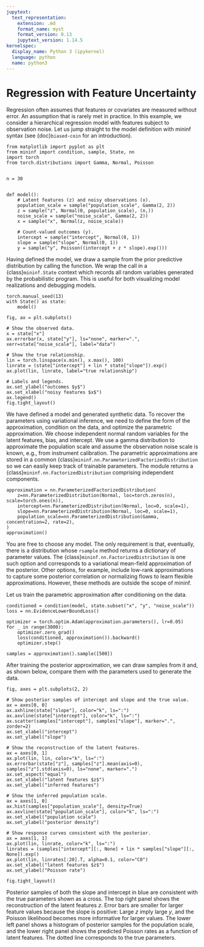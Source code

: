 ```yaml
---
jupytext:
  text_representation:
    extension: .md
    format_name: myst
    format_version: 0.13
    jupytext_version: 1.14.5
kernelspec:
  display_name: Python 3 (ipykernel)
  language: python
  name: python3
---
```


# Regression with Feature Uncertainty

Regression often assumes that features or covariates are measured without error. An assumption that is rarely met in practice. In this example, we consider a hierarchical regression model with features subject to observation noise. Let us jump straight to the model definition with mininf syntax (see {doc}`biased-coin` for an introduction).

```{code-cell} ipython3
from matplotlib import pyplot as plt
from mininf import condition, sample, State, nn
import torch
from torch.distributions import Gamma, Normal, Poisson


n = 30


def model():
    # Latent features (z) and noisy observations (x).
    population_scale = sample("population_scale", Gamma(2, 2))
    z = sample("z", Normal(0, population_scale), (n,))
    noise_scale = sample("noise_scale", Gamma(2, 2))
    x = sample("x", Normal(z, noise_scale))

    # Count-valued outcomes (y).
    intercept = sample("intercept", Normal(0, 1))
    slope = sample("slope", Normal(0, 1))
    y = sample("y", Poisson((intercept + z * slope).exp()))
```

Having defined the model, we draw a sample from the prior predictive distribution by calling the function. We wrap the call in a {class}`mininf.State` context which records all random variables generated by the probabilistic program. This is useful for both visualizing model realizations and debugging models.

```{code-cell} ipython3
torch.manual_seed(13)
with State() as state:
    model()

fig, ax = plt.subplots()

# Show the observed data.
x = state["x"]
ax.errorbar(x, state["y"], ls="none", marker=".", xerr=state["noise_scale"], label="data")

# Show the true relationship.
lin = torch.linspace(x.min(), x.max(), 100)
linrate = (state["intercept"] + lin * state["slope"]).exp()
ax.plot(lin, linrate, label="true relationship")

# Labels and legends.
ax.set_ylabel("outcomes $y$")
ax.set_xlabel("noisy features $x$")
ax.legend()
fig.tight_layout()
```

We have defined a model and generated synthetic data. To recover the parameters using variational inference, we need to define the form of the approximation, condition on the data, and optimize the parametric approximation. We choose independent normal random variables for the latent features, bias, and intercept. We use a gamma distribution to approximate the population scale and assume the observation noise scale is known, e.g., from instrument calibration. The parametric approximations are stored in a common {class}`mininf.nn.ParameterizedFactorizedDistribution` so we can easily keep track of trainable parameters. The module returns a {class}`mininf.nn.FactorizedDistribution` comprising independent components.

```{code-cell} ipython3
approximation = nn.ParameterizedFactorizedDistribution(
    z=nn.ParameterizedDistribution(Normal, loc=torch.zeros(n), scale=torch.ones(n)),
    intercept=nn.ParameterizedDistribution(Normal, loc=0, scale=1),
    slope=nn.ParameterizedDistribution(Normal, loc=0, scale=1),
    population_scale=nn.ParameterizedDistribution(Gamma, concentration=2, rate=2),
)
approximation()
```

You are free to choose any model. The only requirement is that, eventually, there is a distribution whose `rsample` method returns a dictionary of parameter values. The {class}`mininf.nn.FactorizedDistribution` is one such option and corresponds to a variational mean-field approximation of the posterior. Other options, for example, include low-rank approximations to capture some posterior correlation or normalizing flows to learn flexible approximations. However, these methods are outside the scope of mininf.

Let us train the parametric approximation after conditioning on the data.

```{code-cell} ipython3
conditioned = condition(model, state.subset("x", "y", "noise_scale"))
loss = nn.EvidenceLowerBoundLoss()

optimizer = torch.optim.Adam(approximation.parameters(), lr=0.05)
for _ in range(3000):
    optimizer.zero_grad()
    loss(conditioned, approximation()).backward()
    optimizer.step()

samples = approximation().sample([500])
```

After training the posterior approximation, we can draw samples from it and, as shown below, compare them with the parameters used to generate the data.

```{code-cell} ipython3
fig, axes = plt.subplots(2, 2)

# Show posterior samples of intercept and slope and the true value.
ax = axes[0, 0]
ax.axhline(state["slope"], color="k", ls=":")
ax.axvline(state["intercept"], color="k", ls=":")
ax.scatter(samples["intercept"], samples["slope"], marker=".", zorder=2)
ax.set_xlabel("intercept")
ax.set_ylabel("slope")

# Show the reconstruction of the latent features.
ax = axes[0, 1]
ax.plot(lin, lin, color="k", ls=":")
ax.errorbar(state["z"], samples["z"].mean(axis=0), samples["z"].std(axis=0), ls="none", marker=".")
ax.set_aspect("equal")
ax.set_xlabel("latent features $z$")
ax.set_ylabel("inferred features")

# Show the inferred population scale.
ax = axes[1, 0]
ax.hist(samples["population_scale"], density=True)
ax.axvline(state["population_scale"], color="k", ls=":")
ax.set_xlabel("population scale")
ax.set_ylabel("posterior density")

# Show response curves consistent with the posterior.
ax = axes[1, 1]
ax.plot(lin, linrate, color="k", ls=":")
linrates = (samples["intercept"][:, None] + lin * samples["slope"][:, None]).exp()
ax.plot(lin, linrates[:20].T, alpha=0.1, color="C0")
ax.set_xlabel("latent features $z$")
ax.set_ylabel("Poisson rate")

fig.tight_layout()
```

Posterior samples of both the slope and intercept in blue are consistent with the true parameters shown as a cross. The top right panel shows the reconstruction of the latent features $z$. Error bars are smaller for larger feature values because the slope is positive: Large $z$ imply large $y$, and the Poisson likelihood becomes more informative for larger values. The lower left panel shows a histogram of posterior samples for the population scale, and the lower right panel shows the predicted Poisson rates as a function of latent features. The dotted line corresponds to the true parameters.
